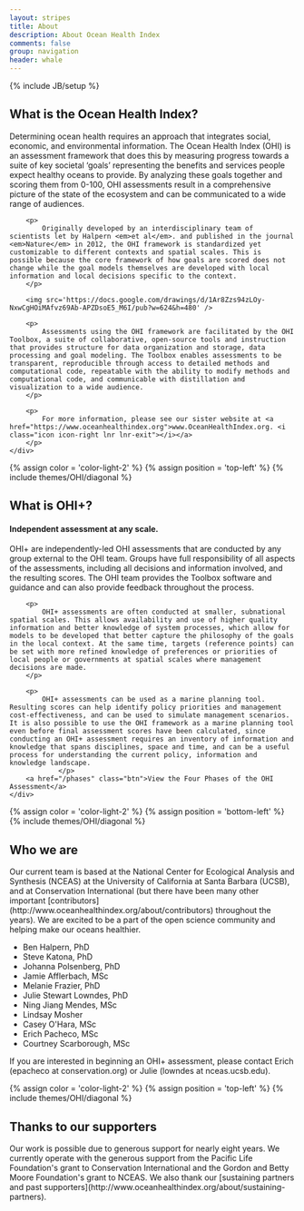 ```yaml
---
layout: stripes
title: About
description: About Ocean Health Index
comments: false
group: navigation
header: whale
---
```

{% include JB/setup %}

<div class="stripe">
	<a name="whatIsOHI" id="whatIsOHI"></a>
	<h2> What is the Ocean Health Index? </h2>
	<div class="container">
		<p>
			Determining ocean health requires an approach that integrates social, economic, and environmental information. The Ocean Health Index (OHI) is an assessment framework that does this by measuring progress towards a suite of key societal ‘goals’ representing the benefits and services people expect healthy oceans to provide. By analyzing these goals together and scoring them from 0-100, OHI assessments result in a comprehensive picture of the state of the ecosystem and can be communicated to a wide range of audiences.  
		</p>
		
		<p>
			Originally developed by an interdisciplinary team of scientists let by Halpern <em>et al</em>. and published in the journal <em>Nature</em> in 2012, the OHI framework is standardized yet customizable to different contexts and spatial scales. This is possible because the core framework of how goals are scored does not change while the goal models themselves are developed with local information and local decisions specific to the context.
		</p>

		<img src='https://docs.google.com/drawings/d/1Ar8Zzs94zLOy-NxwCgHOiMAfvz69Ab-APZDsoE5_M6I/pub?w=624&h=480' />

		<p>
			Assessments using the OHI framework are facilitated by the OHI Toolbox, a suite of collaborative, open-source tools and instruction that provides structure for data organization and storage, data processing and goal modeling. The Toolbox enables assessments to be transparent, reproducible through access to detailed methods and computational code, repeatable with the ability to modify methods and computational code, and communicable with distillation and visualization to a wide audience.
		</p>

		<p>
			For more information, please see our sister website at <a href="https://www.oceanhealthindex.org">www.OceanHealthIndex.org. <i class="icon icon-right lnr lnr-exit"></i></a>
		</p>
	</div>
</div>

{% assign color = 'color-light-2' %}
{% assign position = 'top-left' %}
{% include themes/OHI/diagonal %}

<div class="stripe color-light-2">
	<a name="whatIsOHI+" id="whatIsOHI+"></a>
	<h2> What is OHI+?</h2>
	<h4>Independent assessment at any scale.</h4>
	<div class="container">
		<p>
			OHI+ are independently-led OHI assessments that are conducted by any group external to the OHI team. Groups have full responsibility of all aspects of the assessments, including all decisions and information involved, and the resulting scores. The OHI team provides the Toolbox software and guidance and can also provide feedback throughout the process.
		</p>

		<p>
			OHI+ assessments are often conducted at smaller, subnational spatial scales. This allows availability and use of higher quality information and better knowledge of system processes, which allow for models to be developed that better capture the philosophy of the goals in the local context. At the same time, targets (reference points) can be set with more refined knowledge of preferences or priorities of local people or governments at spatial scales where management decisions are made.
		</p>
		
		<p>
			OHI+ assessments can be used as a marine planning tool. Resulting scores can help identify policy priorities and management cost-effectiveness, and can be used to simulate management scenarios. It is also possible to use the OHI framework as a marine planning tool even before final assessment scores have been calculated, since conducting an OHI+ assessment requires an inventory of information and knowledge that spans disciplines, space and time, and can be a useful process for understanding the current policy, information and knowledge landscape.
				</p>
		<a href="/phases" class="btn">View the Four Phases of the OHI Assessment</a>
	</div>
</div>

{% assign color = 'color-light-2' %}
{% assign position = 'bottom-left' %}
{% include themes/OHI/diagonal %}

<div class="stripe">
	<a name="who" id="who"></a>
	<h2>Who we are</h2>
	<p>
		Our current team is based at the National Center for Ecological Analysis and Synthesis (NCEAS) at the University of California at Santa Barbara (UCSB), and at Conservation International (but there have been many other important [contributors](http://www.oceanhealthindex.org/about/contributors) throughout the years). We are excited to be a part of the open science community and helping make our oceans healthier. 
	</p>
	<ul>
		<li>Ben Halpern, PhD</li>  
		<li>Steve Katona, PhD</li>  
		<li>Johanna Polsenberg, PhD</li>  
		<li>Jamie Afflerbach, MSc</li>  
		<li>Melanie Frazier, PhD</li>   
		<li>Julie Stewart Lowndes, PhD</li>  
		<li>Ning Jiang Mendes, MSc</li>  
		<li>Lindsay Mosher</li>  
		<li>Casey O'Hara, MSc</li>  
		<li>Erich Pacheco, MSc</li>  
		<li>Courtney Scarborough, MSc</li>
	</ul>
	<p>
	If you are interested in beginning an OHI+ assessment, please contact Erich (epacheco at conservation.org) or Julie (lowndes at nceas.ucsb.edu).
	</p>
</div>

{% assign color = 'color-light-2' %}
{% assign position = 'top-left' %}
{% include themes/OHI/diagonal %}

<div class="stripe">
	<a name="thanks" id="thanks"></a>
	<h2>Thanks to our supporters</h2>
	<p>
		Our work is possible due to generous support for nearly eight years. We currently operate with the generous support from the Pacific Life Foundation's grant to Conservation International and the Gordon and Betty Moore Foundation's grant to NCEAS.  We also thank our [sustaining partners and past supporters](http://www.oceanhealthindex.org/about/sustaining-partners).  
	</p>
</div>